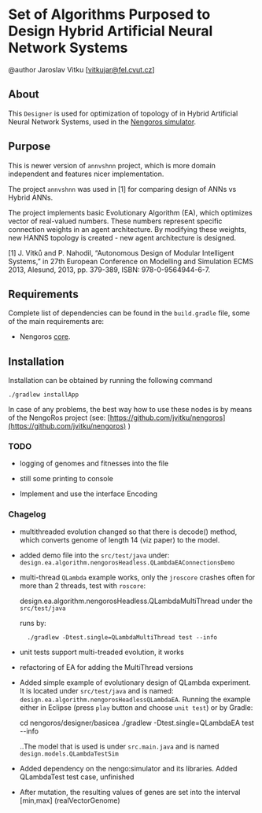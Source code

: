 Set of Algorithms Purposed to Design Hybrid Artificial Neural Network Systems
====================================================

@author Jaroslav Vitku [vitkujar@fel.cvut.cz]

About
------

This `Designer` is used for optimization of topology of in Hybrid Artificial Neural Network Systems, used in the [Nengoros simulator](http://nengoros.wordpress.com). 


Purpose
---------

This is newer version of `annvshnn` project, which is more domain independent and features nicer implementation. 

The project `annvshnn` was used in [1] for comparing design of ANNs vs Hybrid ANNs. 

The project implements basic Evolutionary Algorithm (EA), which optimizes vector of real-valued numbers. These numbers represent specific connection weights in an agent architecture. By modifying these weights, new HANNS topology is created - new agent architecture is designed. 

[1] J. Vítků and P. Nahodil, “Autonomous Design of Modular Intelligent Systems,” in 27th European Conference on Modelling and Simulation ECMS 2013, Alesund, 2013, pp. 379-389, ISBN: 978-0-9564944-6-7.


Requirements
------------------
Complete list of dependencies can be found in the `build.gradle` file, some of the main requirements are:

* Nengoros [core](https://github.com/jvitku/nengoros).

Installation
------------------

Installation can be obtained by running the following command

	./gradlew installApp

In case of any problems, the best way how to use these nodes is by means of the NengoRos project (see: [https://github.com/jvitku/nengoros](https://github.com/jvitku/nengoros) )


### TODO

* logging of genomes and fitnesses into the file

* still some printing to console

* Implement and use the interface Encoding

### Chagelog 

* multithreaded evolution changed so that there is decode() method, which converts genome of length 14 (viz paper) to the model.

* added demo file into the `src/test/java` under: `design.ea.algorithm.nengorosHeadless.QLambdaEAConnectionsDemo`

* multi-thread `QLambda` example works, only the `jroscore` crashes often for more than 2 threads, test with `roscore`:

	design.ea.algorithm.nengorosHeadless.QLambdaMultiThread under the `src/test/java`
	
	runs by:
	
		./gradlew -Dtest.single=QLambdaMultiThread test --info

* unit tests support multi-treaded evolution, it works

* refactoring of EA for adding the MultiThread versions

* Added simple example of evolutionary design of QLambda experiment. It is located under `src/test/java` and is named: `design.ea.algorithm.nengorosHeadlessQLambdaEA`. Running the example either in Eclipse (press `play` button and choose `unit test`) or by Gradle:
		
	cd nengoros/designer/basicea
	./gradlew -Dtest.single=QLambdaEA test --info

	..The model that is used is under `src.main.java` and is named `design.models.QLambdaTestSim`

* Added dependency on the nengo:simulator and its libraries. Added QLambdaTest test case, unfinished

* After mutation, the resulting values of genes are set into the interval [min,max]  (realVectorGenome)